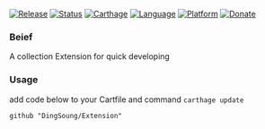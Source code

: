 [![Release](https://img.shields.io/github/release/DingSoung/Extension.svg)](https://github.com/DingSoung)
[![Status](https://travis-ci.org/DingSoung/Extension.svg?branch=master)](https://travis-ci.org/DingSoung/Extension)
[![Carthage](https://img.shields.io/badge/Carthage-compatible-yellow.svg?style=flat)](https://github.com/Carthage/Carthage)
[![Language](https://img.shields.io/badge/Swift-3.1-FFAC45.svg?style=flat)](https://swift.org/)
[![Platform](http://img.shields.io/badge/Platform-iOS-E9C2BD.svg?style=flat)](https://developer.apple.com)
[![Donate](https://img.shields.io/badge/Donate-PayPal-9EA59D.svg)](paypal.me/DingSongwen)
### Beief

 A collection Extension for quick developing

### Usage
add code below to your Cartfile and command `carthage update`
```
github "DingSoung/Extension"
```
